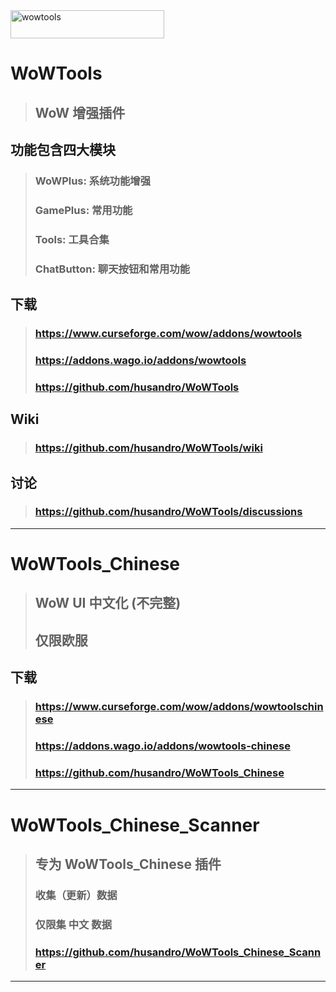 <img width="246" height="45" alt="wowtools" src="https://github.com/user-attachments/assets/d01a74b9-fba7-4c85-b6ac-84b28451b3bb" />


# WoWTools
>
> ## WoW 增强插件

## 功能包含四大模块
>
> ### WoWPlus: 系统功能增强
>
> ### GamePlus: 常用功能
>
> ### Tools: 工具合集
>
> ### ChatButton: 聊天按钮和常用功能

## 下载
>
> ### <https://www.curseforge.com/wow/addons/wowtools>
>
> ### <https://addons.wago.io/addons/wowtools>
>
> ### <https://github.com/husandro/WoWTools>

## Wiki
>
> ### <https://github.com/husandro/WoWTools/wiki>
>
## 讨论
>
> ### https://github.com/husandro/WoWTools/discussions
***



# WoWTools_Chinese
>
> ## WoW UI 中文化 (不完整)
> ## 仅限欧服

## 下载

> ### <https://www.curseforge.com/wow/addons/wowtoolschinese>
>
> ### <https://addons.wago.io/addons/wowtools-chinese>
> ### <https://github.com/husandro/WoWTools_Chinese>
***



# WoWTools_Chinese_Scanner
>
> ## 专为 WoWTools_Chinese 插件 
> ### 收集（更新）数据
> ### 仅限集 中文 数据
> ### https://github.com/husandro/WoWTools_Chinese_Scanner
***